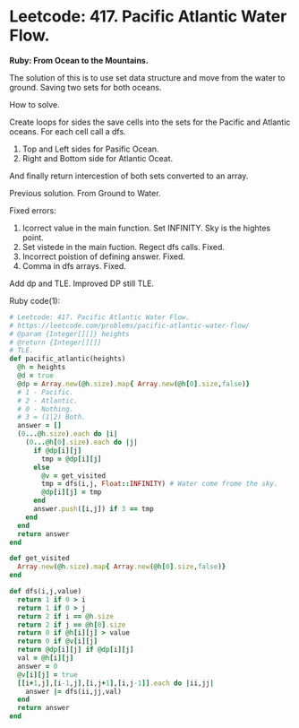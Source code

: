 # Leetcode: 417. Pacific Atlantic Water Flow.

**Ruby: From Ocean to the Mountains.**

The solution of this is to use set data structure and move from the water to ground. Saving two sets for both oceans.

How to solve.


Create loops for sides the save cells into the sets for the Pacific and Atlantic oceans.
For each cell call a dfs.
1. Top and Left sides for Pasific Ocean.
2. Right and Bottom side for Atlantic Oceat.

And finally return intercestion of both sets converted to an array.



Previous solution. From Ground to Water. 

Fixed errors:  
1. Icorrect value in the main function. Set INFINITY. Sky is the hightes point.
2. Set vistede in the main fuction. Regect dfs calls. Fixed.
3. Incorrect poistion of defining answer. Fixed.
4. Comma in dfs arrays. Fixed.

Add dp and TLE.
Improved DP still TLE. 

Ruby code(1):
```Ruby
# Leetcode: 417. Pacific Atlantic Water Flow.
# https://leetcode.com/problems/pacific-atlantic-water-flow/
# @param {Integer[][]} heights
# @return {Integer[][]}
# TLE.
def pacific_atlantic(heights)
  @h = heights
  @d = true
  @dp = Array.new(@h.size).map{ Array.new(@h[0].size,false)}
  # 1 - Pacific.
  # 2 - Atlantic.
  # 0 - Nothing.
  # 3 = (1|2) Both.
  answer = []
  (0...@h.size).each do |i|
    (0...@h[0].size).each do |j|
      if @dp[i][j]
        tmp = @dp[i][j]
      else
        @v = get_visited
        tmp = dfs(i,j, Float::INFINITY) # Water come frome the sky. 
        @dp[i][j] = tmp
      end
      answer.push([i,j]) if 3 == tmp 
    end
  end
  return answer
end

def get_visited
  Array.new(@h.size).map{ Array.new(@h[0].size,false)}
end

def dfs(i,j,value)
  return 1 if 0 > i
  return 1 if 0 > j
  return 2 if i == @h.size
  return 2 if j == @h[0].size
  return 0 if @h[i][j] > value
  return 0 if @v[i][j]
  return @dp[i][j] if @dp[i][j]
  val = @h[i][j]
  answer = 0
  @v[i][j] = true
  [[i+1,j],[i-1,j],[i,j+1],[i,j-1]].each do |ii,jj|
    answer |= dfs(ii,jj,val)
  end
  return answer
end


```

